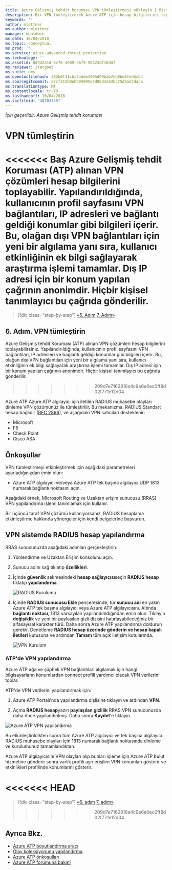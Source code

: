 ```yaml
---
title: Azure Gelişmiş tehdit koruması VPN tümleştirmesi yükleyin | Microsoft Docs
description: Bir VPN tümleştirerek Azure ATP için hesap bilgilerini toplayın.
keywords: ''
author: mlottner
ms.author: mlottner
manager: mbaldwin
ms.date: 10/04/2018
ms.topic: conceptual
ms.prod: ''
ms.service: azure-advanced-threat-protection
ms.technology: ''
ms.assetid: 0d9d2a1d-6c76-4909-b6f9-58523df16d4f
ms.reviewer: itargoet
ms.suite: ems
ms.openlocfilehash: 382b0f31cbc24dde3905d99bab7ed8be8feb5cb4
ms.sourcegitcommit: 27cf312b8ebb04995e4d06d3a63bc75d8ad7dacb
ms.translationtype: MT
ms.contentlocale: tr-TR
ms.lasthandoff: 10/04/2018
ms.locfileid: "48783755"
---
```

*İçin geçerlidir: Azure Gelişmiş tehdit koruması*



# <a name="integrate-vpn"></a>VPN tümleştirin

<<<<<<< Baş Azure Gelişmiş tehdit Koruması (ATP) alınan VPN çözümleri hesap bilgilerini toplayabilir. Yapılandırıldığında, kullanıcının profil sayfasını VPN bağlantıları, IP adresleri ve bağlantı geldiği konumlar gibi bilgileri içerir. Bu, olağan dışı VPN bağlantıları için yeni bir algılama yanı sıra, kullanıcı etkinliğinin ek bilgi sağlayarak araştırma işlemi tamamlar. Dış IP adresi için bir konum yapılan çağrının anonimdir. Hiçbir kişisel tanımlayıcı bu çağrıda gönderilir.
=======
> [!div class="step-by-step"]
> [«5. Adım](install-atp-step5.md)
> [7. Adım»](install-atp-step7.md)

## <a name="step-6-integrate-vpn"></a>6. Adım. VPN tümleştirin

Azure Gelişmiş tehdit Koruması (ATP) alınan VPN çözümleri hesap bilgilerini toplayabilirsiniz. Yapılandırıldığında, kullanıcının profil sayfasını VPN bağlantıları, IP adresleri ve bağlantı geldiği konumlar gibi bilgileri içerir. Bu, olağan dışı VPN bağlantıları için yeni bir algılama yanı sıra, kullanıcı etkinliğinin ek bilgi sağlayarak araştırma işlemi tamamlar. Dış IP adresi için bir konum yapılan çağrının anonimdir. Hiçbir kişisel tanımlayıcı bu çağrıda gönderilir.
>>>>>>> 209d7e7162816a4c9e6e0ec0ff8d02f771e12d04

Azure ATP Azure ATP algılayıcı için iletilen RADIUS muhasebe olayları dinleme VPN çözümünüz ile tümleştirilir. Bu mekanizma, RADIUS Standart hesap bağlıdır ([RFC 2866](https://tools.ietf.org/html/rfc2866)), ve aşağıdaki VPN satıcıları desteklenir:

-   Microsoft
-   F5
-   Check Point
-   Cisco ASA

## <a name="prerequisites"></a>Önkoşullar

VPN tümleştirmeyi etkinleştirmek için aşağıdaki parametreleri ayarladığınızdan emin olun:

-   Azure ATP algılayıcı ve/veya Azure ATP tek başına algılayıcı UDP 1813 numaralı bağlantı noktasını açın.


Aşağıdaki örnek, Microsoft Routing ve Uzaktan erişim sunucusu (RRAS) VPN yapılandırma işlemi tanımlamak için kullanır.

Bir üçüncü taraf VPN çözümü kullanıyorsanız, RADIUS hesaplama etkinleştirme hakkında yönergeler için kendi belgelerine başvurun.

## <a name="configure-radius-accounting-on-the-vpn-system"></a>VPN sistemde RADIUS hesap yapılandırma

RRAS sunucunuzda aşağıdaki adımları gerçekleştirin.
 
1.  Yönlendirme ve Uzaktan Erişim konsolunu açın.
2.  Sunucu adını sağ tıklatıp **özellikleri**.
3.  İçinde **güvenlik** sekmesindeki **hesap sağlayıcısı**seçin **RADIUS hesap** tıklatıp **yapılandırma**.

    ![RADIUS Kurulumu](./media/radius-setup.png)

4.  İçinde **RADIUS sunucusu Ekle** penceresinde, tür **sunucu adı** en yakın Azure ATP tek başına algılayıcı veya Azure ATP algılayıcısını. Altında **bağlantı noktası**, 1813 varsayılan yapılandırıldığından emin olun. Tıklayın **değişiklik** ve yeni bir paylaşılan gizli dizisini hatırlayabileceğiniz bir alfasayısal karakter türü. Daha sonra Azure ATP yapılandırma doldurun gerekir. Denetleme **RADIUS hesap üzerinde gönderin ve hesap kapalı iletileri** kutusuna ve ardından **Tamam** tüm açık iletişim kutularında.
 
     ![VPN Kurulum](./media/vpn-set-accounting.png)
     
### <a name="configure-vpn-in-atp"></a>ATP'de VPN yapılandırma

Azure ATP ağa ve şüpheli VPN bağlantıları algılamak için hangi bilgisayarların konumlardan connect profili yardımcı olacak VPN verilerini toplar.

ATP'de VPN verilerini yapılandırmak için:

1.  Azure ATP Portalı'nda yapılandırma dişlisine tıklayın ve ardından **VPN**.
 

2.  Açma **RADIUS hesap**yazın **paylaşılan gizlilik** RRAS VPN sunucunuzda daha önce yapılandırılmış. Daha sonra **Kaydet**'e tıklayın.
 

  ![Azure ATP VPN yapılandırma](./media/atp-vpn-radius.png)


Bu etkinleştirildikten sonra tüm Azure ATP algılayıcı ve tek başına algılayıcı RADIUS muhasebe olayları için 1813 numaralı bağlantı noktasında dinleme ve kurulumunuz tamamlandıktan. 

 Azure ATP algılayıcısını VPN olayları alıp bunları işleme için Azure ATP bulut hizmetine gönderir sonra varlık profili ayrı erişilen VPN konumları gösterir ve etkinlikleri profilinde konumlarını gösterir.

<a name="-head"></a><<<<<<< HEAD
=======
> [!div class="step-by-step"]
> [«6. adım](install-atp-step5.md)
> [7. adım»](install-atp-step7.md)
>>>>>>> 209d7e7162816a4c9e6e0ec0ff8d02f771e12d04


## <a name="see-also"></a>Ayrıca Bkz.
- [Azure ATP boyutlandırma aracı](http://aka.ms/aatpsizingtool)
- [Olay koleksiyonunu yapılandırma](configure-event-collection.md)
- [Azure ATP önkoşulları](atp-prerequisites.md)
- [Azure ATP forumuna bakın!](https://aka.ms/azureatpcommunity)
